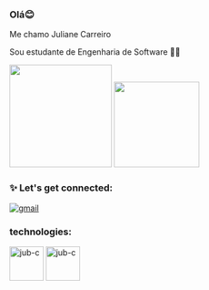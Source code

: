 ### Olá😊

Me chamo Juliane Carreiro

Sou estudante de Engenharia de Software 👩‍💻

<div>
  <img height="180" src="https://github-readme-stats.vercel.app/api?username=jubcarreiro&show_icons=true&theme=synthwave"/>
  <img height="150" src="https://github-readme-stats.vercel.app/api/top-langs/?username=jubcarreiro&show_icons=true&theme=synthwave"/>
 </div>
 
 ### ✨ Let's get connected:
  
[![gmail](https://img.shields.io/badge/Gmail-D14836?style=for-the-badge&logo=gmail&logoColor=white)](julianecarreiroo@gmail.com)

###  technologies:

<div>
  
<img align="center" alt="jub-c" height="60" width="60" src="https://cdn.jsdelivr.net/gh/devicons/devicon/icons/c/c-original.svg" />
<img align="center" alt="jub-c" height="60" width="60" src="https://cdn.jsdelivr.net/gh/devicons/devicon/icons/python/python-original.svg" />

</div>
  
